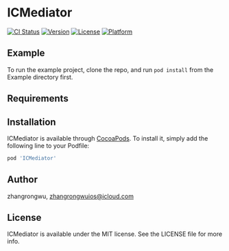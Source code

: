 # ICMediator

[![CI Status](https://img.shields.io/travis/zhangrongwu/ICMediator.svg?style=flat)](https://travis-ci.org/zhangrongwu/ICMediator)
[![Version](https://img.shields.io/cocoapods/v/ICMediator.svg?style=flat)](https://cocoapods.org/pods/ICMediator)
[![License](https://img.shields.io/cocoapods/l/ICMediator.svg?style=flat)](https://cocoapods.org/pods/ICMediator)
[![Platform](https://img.shields.io/cocoapods/p/ICMediator.svg?style=flat)](https://cocoapods.org/pods/ICMediator)

## Example

To run the example project, clone the repo, and run `pod install` from the Example directory first.

## Requirements

## Installation

ICMediator is available through [CocoaPods](https://cocoapods.org). To install
it, simply add the following line to your Podfile:

```ruby
pod 'ICMediator'
```

## Author

zhangrongwu, zhangrongwuios@icloud.com

## License

ICMediator is available under the MIT license. See the LICENSE file for more info.
